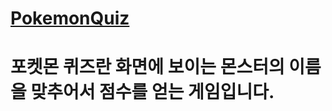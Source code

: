 # <a href="https://gsmpokemonquiz.netlify.app//">PokemonQuiz</a>
# 포켓몬 퀴즈란 화면에 보이는 몬스터의 이름을 맞추어서 점수를 얻는 게임입니다.
